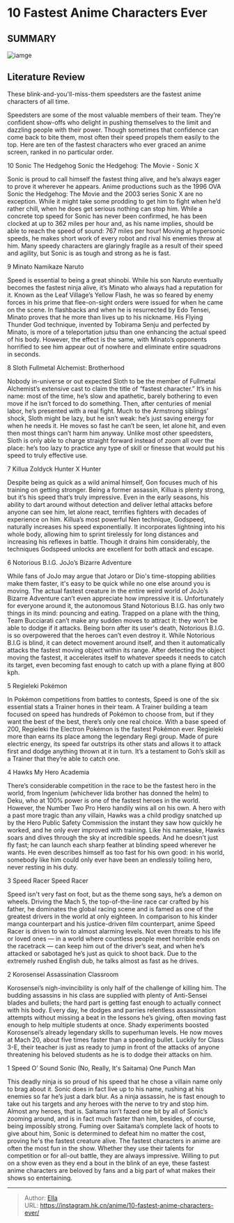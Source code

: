 # 10 Fastest Anime Characters Ever


## SUMMARY 

![iamge](https://static1.srcdn.com/wordpress/wp-content/uploads/2023/10/collage-maker-26-oct-2023-08-59-pm-1421.jpg)

## Literature Review

These blink-and-you&#39;ll-miss-them speedsters are the fastest anime characters of all time.





Speedsters are some of the most valuable members of their team. They’re confident show-offs who delight in pushing themselves to the limit and dazzling people with their power. Though sometimes that confidence can come back to bite them, most often their speed propels them easily to the top. Here are ten of the fastest characters who ever graced an anime screen, ranked in no particular order.









 








 10  Sonic The Hedgehog 
Sonic the Hedgehog: The Movie - Sonic X
        

Sonic is proud to call himself the fastest thing alive, and he’s always eager to prove it wherever he appears. Anime productions such as the 1996 OVA Sonic the Hedgehog: The Movie and the 2003 series Sonic X are no exception. While it might take some prodding to get him to fight when he’d rather chill, when he does get serious nothing can stop him.
While a concrete top speed for Sonic has never been confirmed, he has been clocked at up to 362 miles per hour and, as his name implies, should be able to reach the speed of sound: 767 miles per hour! Moving at hypersonic speeds, he makes short work of every robot and rival his enemies throw at him. Many speedy characters are glaringly fragile as a result of their speed and agility, but Sonic is as tough and strong as he is fast.





 9  Minato Namikaze 
Naruto
        

Speed is essential to being a great shinobi. While his son Naruto eventually becomes the fastest ninja alive, it’s Minato who always had a reputation for it. Known as the Leaf Village’s Yellow Flash, he was so feared by enemy forces in his prime that flee-on-sight orders were issued for when he came on the scene.
In flashbacks and when he is resurrected by Edo Tensei, Minato proves that he more than lives up to his nickname. His Flying Thunder God technique, invented by Tobirama Senju and perfected by Minato, is more of a teleportation jutsu than one enhancing the actual speed of his body. However, the effect is the same, with Minato’s opponents horrified to see him appear out of nowhere and eliminate entire squadrons in seconds.





 8  Sloth 
Fullmetal Alchemist: Brotherhood
        

Nobody in-universe or out expected Sloth to be the member of Fullmetal Alchemist’s extensive cast to claim the title of “fastest character.” It’s in his name: most of the time, he’s slow and apathetic, barely bothering to even move if he isn’t forced to do something. Then, after centuries of menial labor, he’s presented with a real fight.
Much to the Armstrong siblings’ shock, Sloth might be lazy, but he isn’t weak: he’s just saving energy for when he needs it. He moves so fast he can’t be seen, let alone hit, and even then most things can’t harm him anyway. Unlike most other speedsters, Sloth is only able to charge straight forward instead of zoom all over the place: he’s too lazy to practice any type of skill or finesse that would put his speed to truly effective use.





 7  Killua Zoldyck 
Hunter X Hunter


Despite being as quick as a wild animal himself, Gon focuses much of his training on getting stronger. Being a former assassin, Killua is plenty strong, but it’s his speed that’s truly impressive. Even in the early seasons, his ability to dart around without detection and deliver lethal attacks before anyone can see him, let alone react, terrifies fighters with decades of experience on him.
Killua’s most powerful Nen technique, Godspeed, naturally increases his speed exponentially. It incorporates lightning into his whole body, allowing him to sprint tirelessly for long distances and increasing his reflexes in battle. Though it drains him considerably, the techniques Godspeed unlocks are excellent for both attack and escape.





 6  Notorious B.I.G. 
JoJo’s Bizarre Adventure
        

While fans of JoJo may argue that Jotaro or Dio&#39;s time-stopping abilities make them faster, it&#39;s easy to be quick while no one else around you is moving. The actual fastest creature in the entire weird world of JoJo’s Bizarre Adventure can’t even appreciate how impressive it is. Unfortunately for everyone around it, the autonomous Stand Notorious B.I.G. has only two things in its mind: pouncing and eating. Trapped on a plane with the thing, Team Bucciarati can’t make any sudden moves to attract it: they won’t be able to dodge if it attacks.
Being born after its user&#39;s death, Notorious B.I.G. is so overpowered that the heroes can’t even destroy it. While Notorious B.I.G is blind, it can detect movement around itself, and then it automatically attacks the fastest moving object within its range. After detecting the object moving the fastest, it accelerates itself to whatever speeds it needs to catch its target, even becoming fast enough to catch up with a plane flying at 800 kph.





 5  Regieleki 
Pokémon
        

In Pokémon competitions from battles to contests, Speed is one of the six essential stats a Trainer hones in their team. A Trainer building a team focused on speed has hundreds of Pokémon to choose from, but if they want the best of the best, there’s only one real choice. With a base speed of 200, Regieleki the Electron Pokémon is the fastest Pokémon ever.
Regieleki more than earns its place among the legendary Regi group. Made of pure electric energy, its speed far outstrips its other stats and allows it to attack first and dodge anything thrown at it in turn. It’s a testament to Goh’s skill as a Trainer that they’re able to catch one.





 4  Hawks 
My Hero Academia
        

There’s considerable competition in the race to be the fastest hero in the world, from Ingenium (whichever Iida brother has donned the helm) to Deku, who at 100% power is one of the fastest heroes in the world. However, the Number Two Pro Hero handily wins all on his own. A hero with a past more tragic than any villain, Hawks was a child prodigy snatched up by the Hero Public Safety Commission the instant they saw how quickly he worked, and he only ever improved with training.
Like his namesake, Hawks soars and dives through the sky at incredible speeds. And he doesn’t just fly fast; he can launch each sharp feather at blinding speed wherever he wants. He even describes himself as too fast for his own good: in his world, somebody like him could only ever have been an endlessly toiling hero, never resting in his duty.





 3  Speed Racer 
Speed Racer
        

Speed isn&#39;t very fast on foot, but as the theme song says, he’s a demon on wheels. Driving the Mach 5, the top-of-the-line race car crafted by his father, he dominates the global racing scene and is famed as one of the greatest drivers in the world at only eighteen.
In comparison to his kinder manga counterpart and his justice-driven film counterpart, anime Speed Racer is driven to win to almost alarming levels. Not even threats to his life or loved ones — in a world where countless people meet horrible ends on the racetrack — can keep him out of the driver’s seat, and when he’s attacked or sabotaged he’s just as quick to shoot back. Due to the extremely rushed English dub, he talks almost as fast as he drives.





 2  Korosensei 
Assassination Classroom
        

Korosensei’s nigh-invincibility is only half of the challenge of killing him. The budding assassins in his class are supplied with plenty of Anti-Sensei blades and bullets; the hard part is getting fast enough to actually connect with his body. Every day, he dodges and parries relentless assassination attempts without missing a beat in the lessons he’s giving, often moving fast enough to help multiple students at once.
Shady experiments boosted Korosensei’s already legendary skills to superhuman levels. He now moves at Mach 20, about five times faster than a speeding bullet. Luckily for Class 3-E, their teacher is just as ready to jump in front of the attacks of anyone threatening his beloved students as he is to dodge their attacks on him.





 1  Speed O’ Sound Sonic (No, Really, It&#39;s Saitama) 
One Punch Man
        

This deadly ninja is so proud of his speed that he chose a villain name only to brag about it. Sonic does in fact live up to his name, rushing at his enemies so far he’s just a dark blur. As a ninja assassin, he is fast enough to take out his targets and any heroes with the nerve to try and stop him.
Almost any heroes, that is. Saitama isn’t fazed one bit by all of Sonic’s zooming around, and is in fact much faster than him, besides, of course, being impossibly strong. Fuming over Saitama’s complete lack of hoots to give about him, Sonic is determined to defeat him no matter the cost, proving he&#39;s the fastest creature alive.
The fastest characters in anime are often the most fun in the show. Whether they use their talents for competition or for all-out battle, they are always impressive. Willing to put on a show even as they end a bout in the blink of an eye, these fastest anime characters are beloved by fans and a big part of what makes their shows so entertaining.

---

> Author: [Ella](https://instagram.hk.cn/)  
> URL: https://instagram.hk.cn/anime/10-fastest-anime-characters-ever/  

